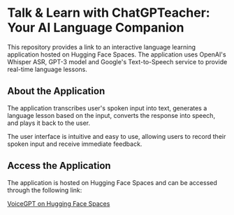 # Talk & Learn with ChatGPTeacher: Your AI Language Companion

This repository provides a link to an interactive language learning application hosted on Hugging Face Spaces. The application uses OpenAI's Whisper ASR, GPT-3 model and Google's Text-to-Speech service to provide real-time language lessons.

## About the Application

The application transcribes user's spoken input into text, generates a language lesson based on the input, converts the response into speech, and plays it back to the user. 

The user interface is intuitive and easy to use, allowing users to record their spoken input and receive immediate feedback.

## Access the Application

The application is hosted on Hugging Face Spaces and can be accessed through the following link:

[VoiceGPT on Hugging Face Spaces](https://huggingface.co/spaces/Lsinigaglia/VoiceGPT)

